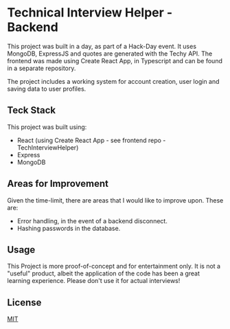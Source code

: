 # Technical Interview Helper - Backend

This project was built in a day, as part of a Hack-Day event. It uses MongoDB, ExpressJS and quotes are generated with the Techy API. The frontend was made using Create React App, in Typescript and can be found in a separate repository.

The project includes a working system for account creation, user login and saving data to user profiles.

## Teck Stack
This project was built using:
- React (using Create React App - see frontend repo - TechInterviewHelper)
- Express
- MongoDB

## Areas for Improvement

Given the time-limit, there are areas that I would like to improve upon. These are:

- Error handling, in the event of a backend disconnect.
- Hashing passwords in the database.


## Usage

This Project is more proof-of-concept and for entertainment only. It is not a "useful" product, albeit the application of the code has been a great learning experience. Please don't use it for actual interviews!


## License

[MIT](https://choosealicense.com/licenses/mit/)

